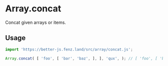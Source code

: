 # Array.concat

Concat given arrays or items. 

## Usage

```javascript
import 'https://better-js.fenz.land/src/array/concat.js';

Array.concat( [ 'foo', [ 'bar', 'baz', ], ], 'qux', ); // [ 'foo', [ 'bar', 'baz', ], 'qux', ]
```
